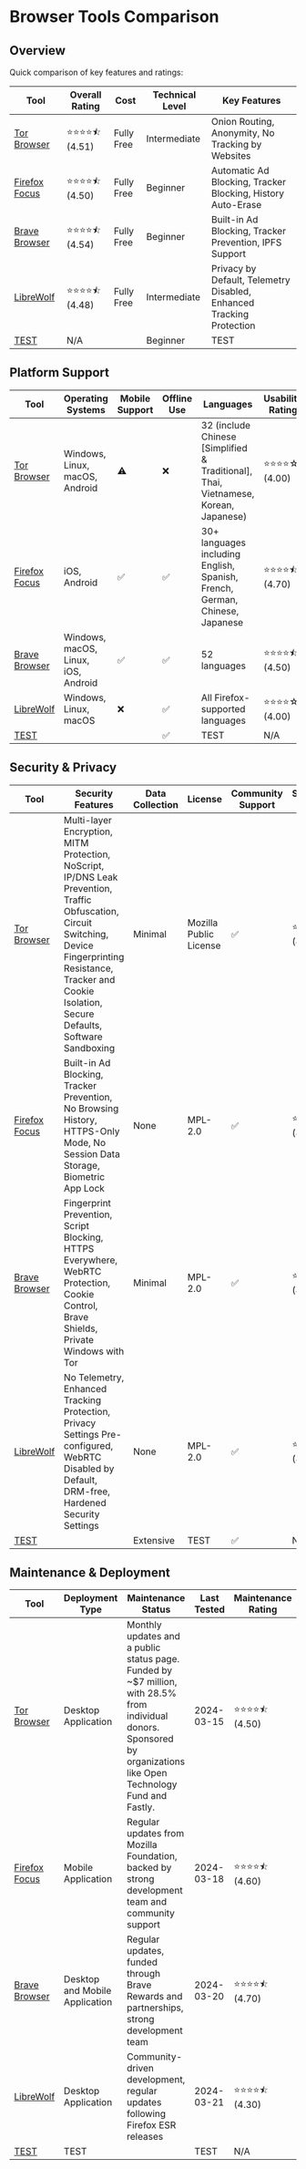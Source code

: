 # Browser Tools Comparison
## Overview
Quick comparison of key features and ratings:

| Tool | Overall Rating | Cost | Technical Level | Key Features |
|------|----------------|------|-----------------|--------------|
| [Tor Browser](https://www.torproject.org/) | ⭐⭐⭐⭐⯪ (4.51) | Fully Free | Intermediate | Onion Routing, Anonymity, No Tracking by Websites |
| [Firefox Focus](https://www.mozilla.org/firefox/focus/) | ⭐⭐⭐⭐⯪ (4.50) | Fully Free | Beginner | Automatic Ad Blocking, Tracker Blocking, History Auto-Erase |
| [Brave Browser](https://brave.com/) | ⭐⭐⭐⭐⯪ (4.54) | Fully Free | Beginner | Built-in Ad Blocking, Tracker Prevention, IPFS Support |
| [LibreWolf](https://librewolf.net/) | ⭐⭐⭐⭐⯪ (4.48) | Fully Free | Intermediate | Privacy by Default, Telemetry Disabled, Enhanced Tracking Protection |
| [TEST](#) | N/A |  | Beginner | TEST |

## Platform Support
| Tool | Operating Systems | Mobile Support | Offline Use | Languages | Usability Rating |
|------|------------------|----------------|--------------|-----------|------------------|
| [Tor Browser](https://www.torproject.org/) | Windows, Linux, macOS, Android | ⚠️ | ❌ | 32 (include Chinese [Simplified & Traditional], Thai, Vietnamese, Korean, Japanese) | ⭐⭐⭐⭐☆ (4.00) |
| [Firefox Focus](https://www.mozilla.org/firefox/focus/) | iOS, Android | ✅ | ✅ | 30+ languages including English, Spanish, French, German, Chinese, Japanese | ⭐⭐⭐⭐⯪ (4.70) |
| [Brave Browser](https://brave.com/) | Windows, macOS, Linux, iOS, Android | ✅ | ✅ | 52 languages | ⭐⭐⭐⭐⯪ (4.50) |
| [LibreWolf](https://librewolf.net/) | Windows, Linux, macOS | ❌ | ✅ | All Firefox-supported languages | ⭐⭐⭐⭐☆ (4.00) |
| [TEST](#) |  |  | ✅ | TEST | N/A |

## Security & Privacy
| Tool | Security Features | Data Collection | License | Community Support | Security Rating |
|------|-------------------|-----------------|----------|------------------|----------------|
| [Tor Browser](https://www.torproject.org/) | Multi-layer Encryption, MITM Protection, NoScript, IP/DNS Leak Prevention, Traffic Obfuscation, Circuit Switching, Device Fingerprinting Resistance, Tracker and Cookie Isolation, Secure Defaults, Software Sandboxing | Minimal | Mozilla Public License | ✅ | ⭐⭐⭐⭐⯪ (4.80) |
| [Firefox Focus](https://www.mozilla.org/firefox/focus/) | Built-in Ad Blocking, Tracker Prevention, No Browsing History, HTTPS-Only Mode, No Session Data Storage, Biometric App Lock | None | MPL-2.0 | ✅ | ⭐⭐⭐⭐⯪ (4.50) |
| [Brave Browser](https://brave.com/) | Fingerprint Prevention, Script Blocking, HTTPS Everywhere, WebRTC Protection, Cookie Control, Brave Shields, Private Windows with Tor | Minimal | MPL-2.0 | ✅ | ⭐⭐⭐⭐⯪ (4.40) |
| [LibreWolf](https://librewolf.net/) | No Telemetry, Enhanced Tracking Protection, Privacy Settings Pre-configured, WebRTC Disabled by Default, DRM-free, Hardened Security Settings | None | MPL-2.0 | ✅ | ⭐⭐⭐⭐⯪ (4.90) |
| [TEST](#) |  | Extensive | TEST | ✅ | N/A |

## Maintenance & Deployment
| Tool | Deployment Type | Maintenance Status | Last Tested | Maintenance Rating |
|------|----------------|-------------------|-------------|-------------------|
| [Tor Browser](https://www.torproject.org/) | Desktop Application | Monthly updates and a public status page. Funded by ~$7 million, with 28.5% from individual donors. Sponsored by organizations like Open Technology Fund and Fastly. | 2024-03-15 | ⭐⭐⭐⭐⯪ (4.50) |
| [Firefox Focus](https://www.mozilla.org/firefox/focus/) | Mobile Application | Regular updates from Mozilla Foundation, backed by strong development team and community support | 2024-03-18 | ⭐⭐⭐⭐⯪ (4.60) |
| [Brave Browser](https://brave.com/) | Desktop and Mobile Application | Regular updates, funded through Brave Rewards and partnerships, strong development team | 2024-03-20 | ⭐⭐⭐⭐⯪ (4.70) |
| [LibreWolf](https://librewolf.net/) | Desktop Application | Community-driven development, regular updates following Firefox ESR releases | 2024-03-21 | ⭐⭐⭐⭐⯪ (4.30) |
| [TEST](#) | TEST |  | TEST | N/A |

